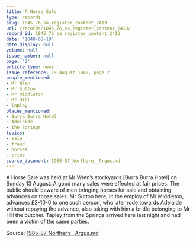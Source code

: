 ```yaml
---
title: A Horse Sale
type: records
slug: 1845_76_sa_register_content_2413
url: /records/1845_76_sa_register_content_2413/
record_id: 1845_76_sa_register_content_2413
date: '1848-08-19'
date_display: null
volume: null
issue_number: null
page: '2'
article_type: news
issue_reference: 19 August 1848, page 2
people_mentioned:
- Mr Wren
- Mr Sutton
- Mr Middleton
- Mr Hill
- Tapley
places_mentioned:
- Burra Burra Hotel
- Adelaide
- the Springs
topics:
- sale
- fraud
- horses
- crime
source_document: 1985-87_Northern__Argus.md
---
```


A Horse Sale was held at Mr Wren’s stockyards [Burra Burra Hotel] on Sunday 13 August.  A good many sales were effected at fair prices.  The public should beware of men bringing horses for sale and obtaining advances on those sales.  Mr Sutton here, in the employ of Mr Middleton, advances £2-10-0 to one such person, who later rode towards Adelaide without repaying the advance, also taking with him a bridle belonging to Mr Hill the butcher.  Tapley from the Springs arrived here last night and had been a victim of the same parties.

Source: [1985-87_Northern__Argus.md](/downloads/markdown/1985-87_Northern__Argus.md)

